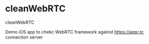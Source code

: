# cleanWebRTC
cleanWebRTC

Demo iOS app to chekc WebRTC framework against https://appr.tc connection server

